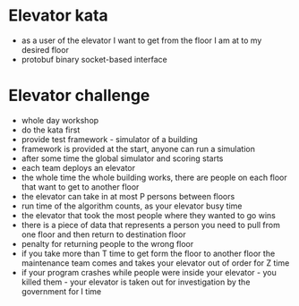 # Elevator kata
* as a user of the elevator I want to get from the floor I am at to my desired floor
* protobuf binary socket-based interface

# Elevator challenge
* whole day workshop
* do the kata first
* provide test framework - simulator of a building
* framework is provided at the start, anyone can run a simulation
* after some time the global simulator and scoring starts
* each team deploys an elevator
* the whole time the whole building works, there are people on each floor that want to get to another floor
* the elevator can take in at most P persons between floors
* run time of the algorithm counts, as your elevator busy time
* the elevator that took the most people where they wanted to go wins
* there is a piece of data that represents a person you need to pull from one floor and then return to destination floor
* penalty for returning people to the wrong floor
* if you take more than T time to get form the floor to another floor the maintenance team comes and takes your elevator out of order for Z time
* if your program crashes while people were inside your elevator - you killed them - your elevator is taken out for investigation by the government for I time

